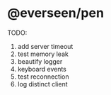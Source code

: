 # @everseen/pen

TODO:

1. add server timeout
2. test memory leak
3. beautify logger
4. keyboard events
5. test reconnection
6. log distinct client
